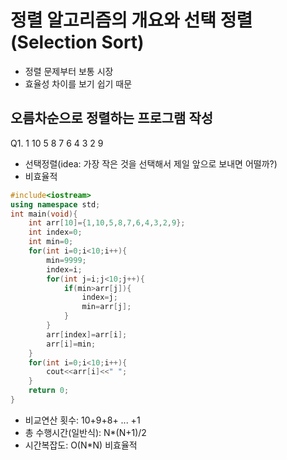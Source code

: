 # 정렬 알고리즘의 개요와 선택 정렬(Selection Sort)  
* 정렬 문제부터 보통 시장  
* 효율성 차이를 보기 쉽기 때문  
## 오름차순으로 정렬하는 프로그램 작성  
Q1. 1 10 5 8 7 6 4 3 2 9  
* 선택정렬(idea: 가장 작은 것을 선택해서 제일 앞으로 보내면 어떨까?)  
* 비효율적  
```cpp
#include<iostream>
using namespace std;
int main(void){
    int arr[10]={1,10,5,8,7,6,4,3,2,9};
    int index=0;
    int min=0;
    for(int i=0;i<10;i++){
        min=9999;
        index=i;
        for(int j=i;j<10;j++){
            if(min>arr[j]){
                index=j;
                min=arr[j];
            }
        }
        arr[index]=arr[i];
        arr[i]=min;
    }
    for(int i=0;i<10;i++){
        cout<<arr[i]<<" ";
    }
    return 0;
}
```
* 비교연산 횟수: 10+9+8+ ... +1  
* 총 수행시간(일반식): N*(N+1)/2  
* 시간복잡도: O(N*N) 비효율적  